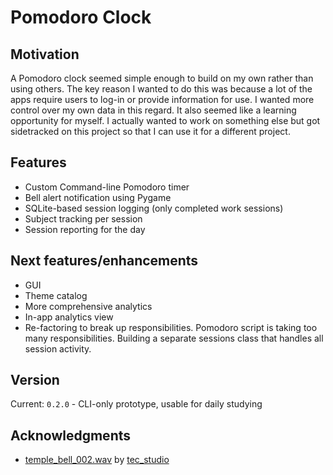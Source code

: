 # Pomodoro Clock

## Motivation 
A Pomodoro clock seemed simple enough to build on my own rather than using others. The key reason I wanted to do this was because a lot of the apps require users to log-in or provide information for use. I wanted more control over my own data in this regard. It also seemed like a learning opportunity for myself. I actually wanted to work on something else but got sidetracked on this project so that I can use it for a different project.

## Features
- Custom Command-line Pomodoro timer
- Bell alert notification using Pygame
- SQLite-based session logging (only completed work sessions)
- Subject tracking per session
- Session reporting for the day

## Next features/enhancements
- GUI
- Theme catalog
- More comprehensive analytics
- In-app analytics view
- Re-factoring to break up responsibilities. Pomodoro script is taking too many responsibilities. Building a separate sessions class that handles all session activity. 

## Version

Current: `0.2.0` - CLI-only prototype, usable for daily studying

## Acknowledgments 
- [temple_bell_002.wav](https://freesound.org/people/tec_studio/sounds/668647/) by [tec_studio](https://freesound.org/people/tec_studio/)